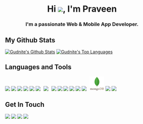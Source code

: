 <!--
**Gudnite/Gudnite** is a ✨ _special_ ✨ repository because its `README.md` (this file) appears on your GitHub profile.-->

<h1 align="center">Hi <img src="https://raw.githubusercontent.com/MartinHeinz/MartinHeinz/master/wave.gif" width="30px">, I'm Praveen</h1>
<h3 align="center">I'm a passionate Web & Mobile App Developer.</h3>

##  My Github Stats

<a href="https://github.com/Gudnite/github-readme-stats"><img alt="Gudnite's Github Stats" src="https://github-readme-stats.vercel.app/api?username=Gudnite&show_icons=true&count_private=true&theme=react&hide_border=true&hide_title=true&bg_color=0D1117" /></a>
<a href="https://github.com/Gudnite/github-readme-stats"><img alt="Gudnite's Top Languages" src="https://github-readme-stats.vercel.app/api/top-langs/?username=Gudnite&langs_count=8&count_private=true&layout=compact&theme=react&hide_border=true&bg_color=0D1117" /></a>
<br>

## Languages and Tools
<p align="left">
    <img src="https://img.icons8.com/color/48/000000/java-coffee-cup-logo.png"/>
    <img src="https://img.icons8.com/color/48/000000/c-plus-plus-logo.png"/>
    <img src="https://img.icons8.com/color/48/000000/python.png"/>
    <img src="https://img.icons8.com/color/48/000000/html-5.png"/>
    <img src="https://img.icons8.com/color/48/000000/css3.png"/>
    <img style="padding-right:6px;" src="https://img.icons8.com/officel/40/000000/php-logo.png"/>
    <img style="padding-right:6px;" src="https://img.icons8.com/color/48/000000/nodejs.png"/>
    <img src="https://img.icons8.com/color/48/000000/react-native.png"/>
    <img src="https://img.icons8.com/color/48/000000/android-studio--v3.png"/>
    <img src="https://img.icons8.com/color/48/000000/flutter.png"/>
    <img src="https://img.icons8.com/color/48/000000/dart.png"/>
    <img src="https://img.icons8.com/color/48/000000/firebase.png"/>
    <img style="padding-right:6px;" src="https://img.icons8.com/fluent/50/000000/mysql-logo.png"/>
    <img src="https://raw.githubusercontent.com/devicons/devicon/master/icons/mongodb/mongodb-original-wordmark.svg" alt="mongodb" width="48" height="48"/>
    <img src="https://img.icons8.com/color/48/000000/bootstrap.png"/>
    <img src="https://img.icons8.com/color/48/000000/git.png"/> 
</p>

## Get In Touch
<a href="https://www.linkedin.com/in/praveen-seneviratne-45a44a197/"><img src="https://img.icons8.com/color/50/000000/linkedin.png"/></a>
<a href="https://twitter.com/mr_praveen99"><img src="https://img.icons8.com/color/48/000000/twitter--v1.png"/></a>
<a href="https://www.instagram.com/paz_guru/"><img src="https://img.icons8.com/fluent/48/000000/instagram-new.png"/></a>
<a href="https://www.facebook.com/praveenarosha.seneviratne"><img src="https://img.icons8.com/color/48/000000/facebook-new.png"/></a>
